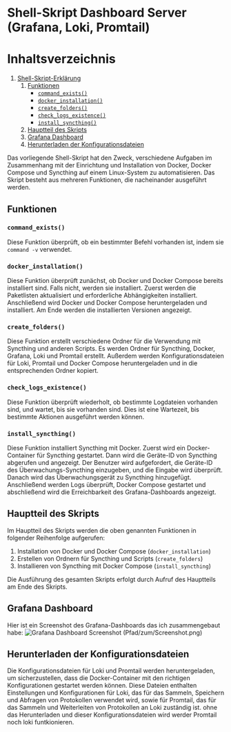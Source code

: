 # Shell-Skript Dashboard Server (Grafana, Loki, Promtail)

# Inhaltsverzeichnis

1. [Shell-Skript-Erklärung](#shell-skript-erklärung)
   1. [Funktionen](#funktionen)
      - [`command_exists()`](#command_exists)
      - [`docker_installation()`](#docker_installation)
      - [`create_folders()`](#create_folders)
      - [`check_logs_existence()`](#check_logs_existence)
      - [`install_syncthing()`](#install_syncthing)
   2. [Hauptteil des Skripts](#hauptteil-des-skripts)
   3. [Grafana Dashboard](#grafana-dashboard)
   4. [Herunterladen der Konfigurationsdateien](#herunterladen-der-konfigurationsdateien)


Das vorliegende Shell-Skript hat den Zweck, verschiedene Aufgaben im Zusammenhang mit der Einrichtung und Installation von Docker, Docker Compose und Syncthing auf einem Linux-System zu automatisieren. Das Skript besteht aus mehreren Funktionen, die nacheinander ausgeführt werden.

## Funktionen

### `command_exists()`

Diese Funktion überprüft, ob ein bestimmter Befehl vorhanden ist, indem sie `command -v` verwendet.

### `docker_installation()`

Diese Funktion überprüft zunächst, ob Docker und Docker Compose bereits installiert sind. Falls nicht, werden sie installiert. Zuerst werden die Paketlisten aktualisiert und erforderliche Abhängigkeiten installiert. Anschließend wird Docker und Docker Compose heruntergeladen und installiert. Am Ende werden die installierten Versionen angezeigt.

### `create_folders()`

Diese Funktion erstellt verschiedene Ordner für die Verwendung mit Syncthing und anderen Scripts. Es werden Ordner für Syncthing, Docker, Grafana, Loki und Promtail erstellt. Außerdem werden Konfigurationsdateien für Loki, Promtail und Docker Compose heruntergeladen und in die entsprechenden Ordner kopiert.

### `check_logs_existence()`

Diese Funktion überprüft wiederholt, ob bestimmte Logdateien vorhanden sind, und wartet, bis sie vorhanden sind. Dies ist eine Wartezeit, bis bestimmte Aktionen ausgeführt werden können.

### `install_syncthing()`

Diese Funktion installiert Syncthing mit Docker. Zuerst wird ein Docker-Container für Syncthing gestartet. Dann wird die Geräte-ID von Syncthing abgerufen und angezeigt. Der Benutzer wird aufgefordert, die Geräte-ID des Überwachungs-Syncthing einzugeben, und die Eingabe wird überprüft. Danach wird das Überwachungsgerät zu Syncthing hinzugefügt. Anschließend werden Logs überprüft, Docker Compose gestartet und abschließend wird die Erreichbarkeit des Grafana-Dashboards angezeigt.

## Hauptteil des Skripts

Im Hauptteil des Skripts werden die oben genannten Funktionen in folgender Reihenfolge aufgerufen:

1. Installation von Docker und Docker Compose (`docker_installation`)
2. Erstellen von Ordnern für Syncthing und Scripts (`create_folders`)
3. Installieren von Syncthing mit Docker Compose (`install_syncthing`)

Die Ausführung des gesamten Skripts erfolgt durch Aufruf des Hauptteils am Ende des Skripts.

## Grafana Dashboard

Hier ist ein Screenshot des Grafana-Dashboards das ich zusammengebaut habe: 
![Grafana Dashboard Screenshot](https://github.com/Zubcal/m122/assets/127558095/eeeac073-f25e-4c22-b2a2-7a77096e6461)
(Pfad/zum/Screenshot.png)

## Herunterladen der Konfigurationsdateien

Die Konfigurationsdateien für Loki und Promtail werden heruntergeladen, um sicherzustellen, dass die Docker-Container mit den richtigen Konfigurationen gestartet werden können. Diese Dateien enthalten Einstellungen und Konfigurationen für Loki, das für das Sammeln, Speichern und Abfragen von Protokollen verwendet wird, sowie für Promtail, das für das Sammeln und Weiterleiten von Protokollen an Loki zuständig ist. ohne das Herunterladen und dieser Konfigurationsdateien wird werder Promtail noch loki funtkionieren.

